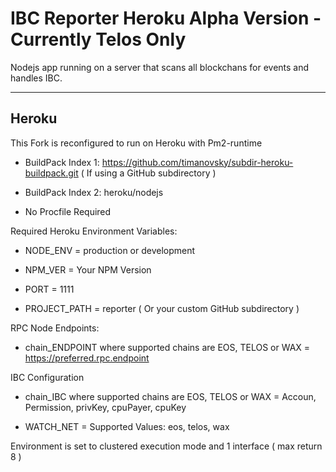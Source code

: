 # IBC Reporter Heroku Alpha Version - Currently Telos Only

Nodejs app running on a server that scans all blockchans for events and handles IBC.

---

## Heroku

This Fork is reconfigured to run on Heroku with Pm2-runtime

- BuildPack Index 1: https://github.com/timanovsky/subdir-heroku-buildpack.git ( If using a GitHub subdirectory )

- BuildPack Index 2: heroku/nodejs

- No Procfile Required

Required Heroku Environment Variables:

- NODE_ENV = production or development

- NPM_VER = Your NPM Version

- PORT = 1111

- PROJECT_PATH = reporter ( Or your custom GitHub subdirectory )

RPC Node Endpoints:

- chain_ENDPOINT where supported chains are EOS, TELOS or WAX = https://preferred.rpc.endpoint

IBC Configuration

- chain_IBC where supported chains are EOS, TELOS or WAX = Accoun, Permission, privKey, cpuPayer, cpuKey

- WATCH_NET = Supported Values: eos, telos, wax

Environment is set to clustered execution mode and 1 interface ( max return 8 )
